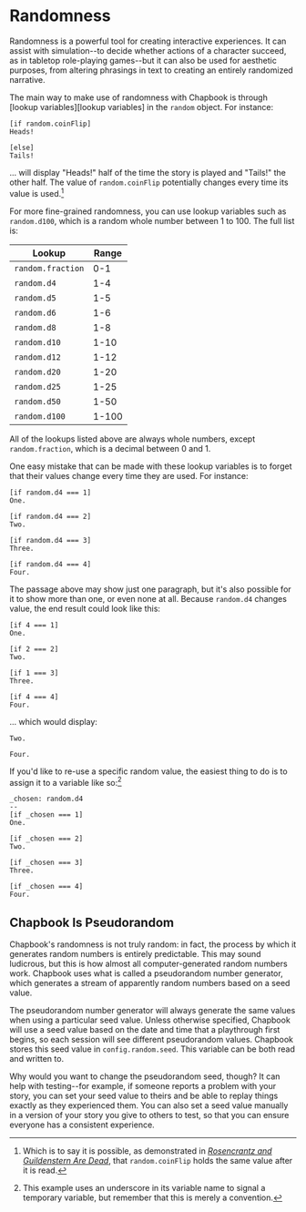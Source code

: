 # Randomness

Randomness is a powerful tool for creating interactive experiences. It can assist with simulation--to decide whether actions of a character succeed, as in tabletop role-playing games--but it can also be used for aesthetic purposes, from altering phrasings in text to creating an entirely randomized narrative.

The main way to make use of randomness with Chapbook is through [lookup variables][lookup variables] in the `random` object. For instance:

```
[if random.coinFlip]
Heads!

[else]
Tails!
```

... will display "Heads!" half of the time the story is played and "Tails!" the other half. The value of `random.coinFlip` potentially changes every time its value is used.[^1]

For more fine-grained randomness, you can use lookup variables such as `random.d100`, which is a random whole number between 1 to 100. The full list is:

Lookup            | Range 
------------------|------
`random.fraction` | 0-1
`random.d4`       | 1-4
`random.d5`       | 1-5
`random.d6`       | 1-6
`random.d8`       | 1-8
`random.d10`      | 1-10
`random.d12`      | 1-12
`random.d20`      | 1-20
`random.d25`      | 1-25
`random.d50`      | 1-50
`random.d100`     | 1-100

All of the lookups listed above are always whole numbers, except `random.fraction`, which is a decimal between 0 and 1.

One easy mistake that can be made with these lookup variables is to forget that their values change every time they are used. For instance:

```
[if random.d4 === 1]
One.

[if random.d4 === 2]
Two.

[if random.d4 === 3]
Three.

[if random.d4 === 4]
Four.
```

The passage above may show just one paragraph, but it's also possible for it to show more than one, or even none at all. Because `random.d4` changes value, the end result could look like this:

```
[if 4 === 1]
One.

[if 2 === 2]
Two.

[if 1 === 3]
Three.

[if 4 === 4]
Four.
```

... which would display:

```
Two.

Four.
```

If you'd like to re-use a specific random value, the easiest thing to do is to assign it to a variable like so:[^2]

```
_chosen: random.d4
--
[if _chosen === 1]
One.

[if _chosen === 2]
Two.

[if _chosen === 3]
Three.

[if _chosen === 4]
Four.

```

## Chapbook Is Pseudorandom

Chapbook's randomness is not truly random: in fact, the process by which it generates random numbers is entirely predictable. This may sound ludicrous, but this is how almost all computer-generated random numbers work. Chapbook uses what is called a pseudorandom number generator, which generates a stream of apparently random numbers based on a seed value.

The pseudorandom number generator will always generate the same values when using a particular seed value. Unless otherwise specified, Chapbook will use a seed value based on the date and time that a playthrough first begins, so each session will see different pseudorandom values. Chapbook stores this seed value in `config.random.seed`. This variable can be both read and written to.

Why would you want to change the pseudorandom seed, though? It can help with testing--for example, if someone reports a problem with your story, you can set your seed value to theirs and be able to replay things exactly as they experienced them. You can also set a seed value manually in a version of your story you give to others to test, so that you can ensure everyone has a consistent experience.

[^1]: Which is to say it is possible, as demonstrated in _[Rosencrantz and Guildenstern Are Dead][rosencrantz]_, that `random.coinFlip` holds the same value after it is read. 
[^2]: This example uses an underscore in its variable name to signal a temporary variable, but remember that this is merely a convention.

[lookups]: objects-and-lookups.html
[rosencrantz]: https://en.wikipedia.org/wiki/Rosencrantz_and_Guildenstern_Are_Dead#Act_One
